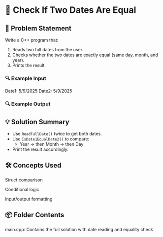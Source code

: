 # 📅 Check If Two Dates Are Equal

## 🧩 Problem Statement
Write a C++ program that:
1. Reads two full dates from the user.
2. Checks whether the two dates are exactly equal (same day, month, and year).
3. Prints the result.

### 🔍 Example Input
Date1: 5/9/2025 
Date2: 5/9/2025

### 🔍 Example Output


## 💡 Solution Summary
- Use `ReadFullDate()` twice to get both dates.
- Use `IsDate1EqualDate2()` to compare:
  - Year → then Month → then Day
- Print the result accordingly.

## 🛠️ Concepts Used
Struct comparison

Conditional logic

Input/output formatting
## 📦 Folder Contents
main.cpp: Contains the full solution with date reading and equality check